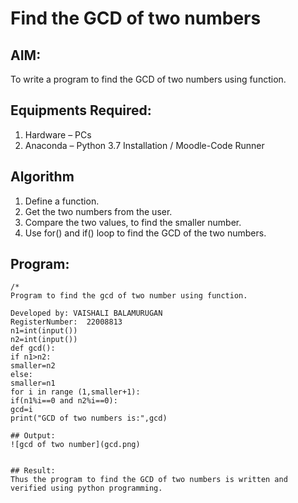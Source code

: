 # Find the GCD of two numbers

## AIM:
To write a program to find the GCD of two numbers using function.

## Equipments Required:
1. Hardware – PCs
2. Anaconda – Python 3.7 Installation / Moodle-Code Runner

## Algorithm
1. Define a function.
2. Get the two numbers from the user.
3. Compare the two values, to find the smaller number.
4. Use for() and if() loop to find the GCD of the two numbers.

## Program:
```
/*
Program to find the gcd of two number using function.

Developed by: VAISHALI BALAMURUGAN
RegisterNumber:  22008813
n1=int(input())
n2=int(input())
def gcd():
if n1>n2:
smaller=n2
else:
smaller=n1
for i in range (1,smaller+1):
if(n1%i==0 and n2%i==0):
gcd=i
print("GCD of two numbers is:",gcd)

## Output:
![gcd of two number](gcd.png)


## Result:
Thus the program to find the GCD of two numbers is written and verified using python programming.
